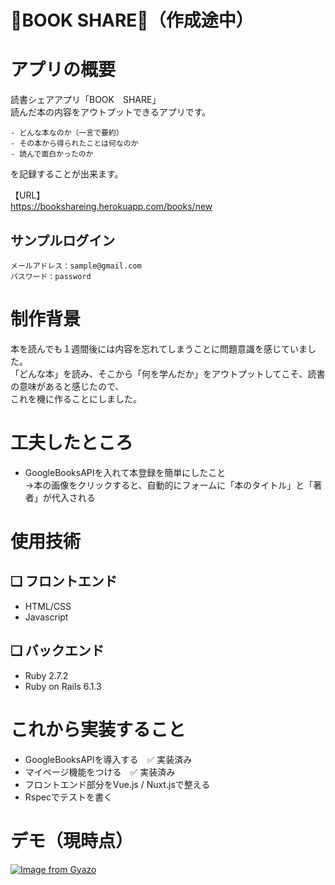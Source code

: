 # 📖BOOK SHARE📖（作成途中）

# アプリの概要
読書シェアアプリ「BOOK　SHARE」
<br>
 読んだ本の内容をアウトプットできるアプリです。
<br>
```
- どんな本なのか（一言で要約）
- その本から得られたことは何なのか
- 読んで面白かったのか
```
を記録することが出来ます。

【URL】
<br>
https://bookshareing.herokuapp.com/books/new


## サンプルログイン
```
メールアドレス：sample@gmail.com
パスワード：password
```


# 制作背景
本を読んでも１週間後には内容を忘れてしまうことに問題意識を感じていました。
<br>
「どんな本」を読み、そこから「何を学んだか」をアウトプットしてこそ、読書の意味があると感じたので、
<br>
これを機に作ることにしました。

# 工夫したところ
- GoogleBooksAPIを入れて本登録を簡単にしたこと<br>
→本の画像をクリックすると、自動的にフォームに「本のタイトル」と「著者」が代入される


# 使用技術
## ❏ フロントエンド
- HTML/CSS
- Javascript
## ❏ バックエンド
- Ruby 2.7.2
- Ruby on Rails 6.1.3

# これから実装すること
- GoogleBooksAPIを導入する　✅ 実装済み
- マイページ機能をつける　✅ 実装済み
- フロントエンド部分をVue.js / Nuxt.jsで整える
- Rspecでテストを書く


# デモ（現時点）
[![Image from Gyazo](https://i.gyazo.com/011e3328e20a830ddab730b895e2de37.gif)](https://gyazo.com/011e3328e20a830ddab730b895e2de37)

